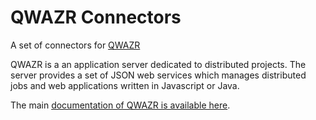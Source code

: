 QWAZR Connectors
================

A set of connectors for [QWAZR](https://www.qwazr.com)

QWAZR is a an application server dedicated to distributed projects.
The server provides a set of JSON web services which manages distributed jobs and
web applications written in Javascript or Java.

The main [documentation of QWAZR is available here](https://github.com/qwazr/QWAZR/wiki).